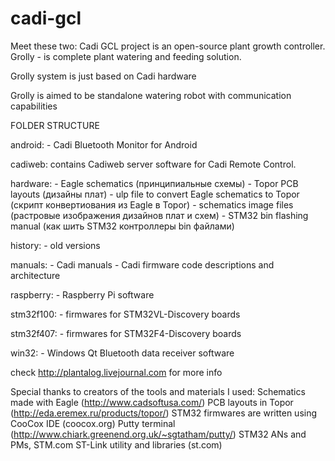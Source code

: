 cadi-gcl
========
Meet these two:
Cadi GCL project is an open-source plant growth controller.
Grolly - is complete plant watering and feeding solution.

Grolly system is just based on Cadi hardware

Grolly is aimed to be standalone watering robot with communication capabilities


FOLDER STRUCTURE

android:
    - Cadi Bluetooth Monitor for Android
    
cadiweb:
	contains Cadiweb server software for Cadi Remote Control.

hardware:
    - Eagle schematics (принципиальные схемы)
    - Topor PCB layouts (дизайны плат)
    - ulp file to convert Eagle schematics to Topor (скрипт конвертиования из Eagle в Topor)
    - schematics image files (растровые изображения дизайнов плат и схем)
    - STM32 bin flashing manual (как шить STM32 контроллеры bin файлами)
    
history:
    - old versions
    
manuals:
    - Cadi manuals
    - Cadi firmware code descriptions and architecture
    
raspberry:
    - Raspberry Pi software
    
stm32f100:
    - firmwares for STM32VL-Discovery boards
    
stm32f407:
    - firmwares for STM32F4-Discovery boards
    
win32:
    - Windows Qt Bluetooth data receiver software

check http://plantalog.livejournal.com for more info


Special thanks to creators of the tools and materials I used:
Schematics made with Eagle (http://www.cadsoftusa.com/)
PCB layouts in Topor (http://eda.eremex.ru/products/topor/)
STM32 firmwares are written using CooCox IDE (coocox.org)
Putty terminal (http://www.chiark.greenend.org.uk/~sgtatham/putty/)
STM32 ANs and PMs, STM.com ST-Link utility and libraries (st.com)

